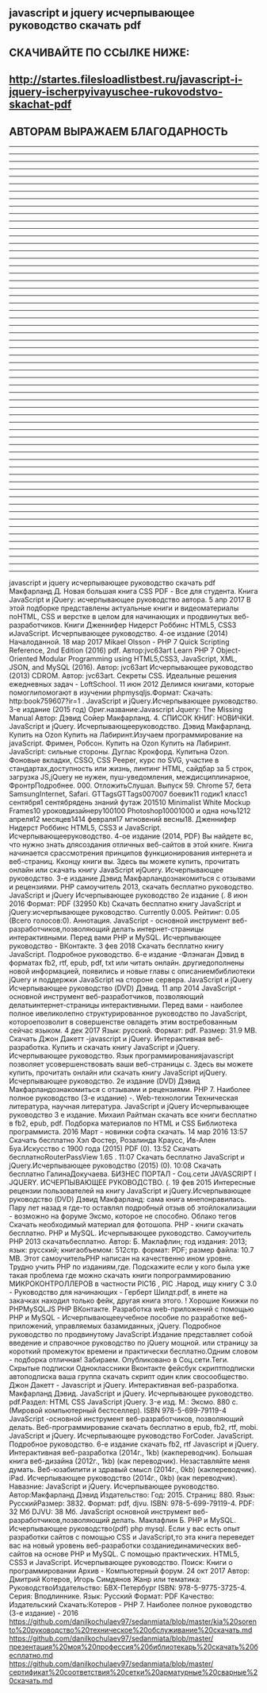 javascript и jquery исчерпывающее руководство скачать pdf
--------------------------------------------------
СКАЧИВАЙТЕ ПО ССЫЛКЕ НИЖЕ:
--------------------------------------------------
http://startes.filesloadlistbest.ru/javascript-i-jquery-ischerpyivayuschee-rukovodstvo-skachat-pdf
--------------------------------------------------
АВТОРАМ ВЫРАЖАЕМ БЛАГОДАРНОСТЬ
--------------------------------------------------
--------------------------------------------------
--------------------------------------------------
--------------------------------------------------
--------------------------------------------------
--------------------------------------------------
--------------------------------------------------
--------------------------------------------------
--------------------------------------------------
--------------------------------------------------
--------------------------------------------------
--------------------------------------------------
--------------------------------------------------
--------------------------------------------------
--------------------------------------------------
--------------------------------------------------
--------------------------------------------------
--------------------------------------------------
--------------------------------------------------
--------------------------------------------------
--------------------------------------------------
--------------------------------------------------
--------------------------------------------------
--------------------------------------------------
--------------------------------------------------
--------------------------------------------------
--------------------------------------------------
--------------------------------------------------
--------------------------------------------------
--------------------------------------------------
--------------------------------------------------
--------------------------------------------------
--------------------------------------------------
--------------------------------------------------
--------------------------------------------------
--------------------------------------------------
--------------------------------------------------
--------------------------------------------------
--------------------------------------------------
--------------------------------------------------
--------------------------------------------------
--------------------------------------------------
--------------------------------------------------
--------------------------------------------------
--------------------------------------------------
--------------------------------------------------
--------------------------------------------------
--------------------------------------------------
--------------------------------------------------
--------------------------------------------------
--------------------------------------------------
--------------------------------------------------
--------------------------------------------------
--------------------------------------------------
--------------------------------------------------
--------------------------------------------------
--------------------------------------------------
--------------------------------------------------
--------------------------------------------------
javascript и jquery исчерпывающее руководство скачать pdf Макфарланд Д. Новая большая книга CSS PDF - Все для студента. Книга JavaScript и jQuery: исчерпывающее руководство автора. 5 апр 2017  В этой подборке представлены актуальные книги и видеоматериалы поHTML, CSS и верстке в целом для начинающих и продвинутых веб-разработчиков. Книги Дженнифер Нидерст Роббинс HTML5, CSS3 иJavaScript. Исчерпывающее руководство. 4-ое издание (2014) Началоданной. 18 мар 2017  Mikael Olsson - PHP 7 Quick Scripting Reference, 2nd Edition (2016) pdf. Автор:jvc63art   Learn PHP 7 Object-Oriented Modular Programming using HTML5,CSS3, JavaScript, XML, JSON, and MySQL (2016). Автор: jvc63art  Исчерпывающее руководство (2013)  CDROM. Автор: jvc63art. Секреты CSS. Идеальные решения ежедневных задач - LoftSchool. 11 июн 2012  Делимся книгами, которые помоглипомогают в изучении phpmysqljs.Формат:  Скачать: http:book759607?ir=1 . JavaScript и jQuery.Исчерпывающее руководство. 3-e издание (2015 год) Ориг.название:Javascript  Jquery: The Missing Manual Автор: Дэвид Сойер Макфарланд. 4. СПИСОК КНИГ: НОВИЧКИ. JavaScript и jQuery. Исчерпывающееруководство. Дэвид Макфарланд. Купить на Ozon  Купить на Лабиринт.Изучаем программирование на javaScript. Фримен, Робсон. Купить на Ozon Купить на Лабиринт. JavaScript: сильные стороны. Дуглас Крокфорд. Купитьна Ozon. Фоновые вкладки, CSSO, CSS Peeper, курс по SVG, участие в стандартах,доступность или жизнь, линтинг HTML, сайдбар за 5 строк, загрузка JS,jQuery не нужен, пуш-уведомления, междисциплинарное, ФронтрПодробнее. 000. ОтложитьСлушал. Выпуск 59. Chrome 57, бета SamsungInternet, Safari. GTTagsGTTags007007 боевик11 годик1 класс1 сентября1 сентябрядень знаний футаж 201510 Minimalist White Mockup Frames10 уроковдизайнеру100100 Photoshop10001000 и одна ночь1212 апреля12 месяцев1414 февраля17 мгновений весны18. Дженнифер Нидерст Роббинс HTML5, CSS3 и JavaScript. Исчерпывающееруководство. 4-ое издание (2014, PDF) Вы найдете вс, что нужно знать длясоздания отличных веб-сайтов в этой книге. Книга начинается срассмотрения принципов функционирования интернета и веб-страниц. Кконцу книги вы. Здесь вы можете купить, прочитать онлайн или скачать книгу JavaScript иjQuery. Исчерпывающее руководство. 3-е издание Дэвид Макфарландознакомиться с отзывами и рецензиями. PHP самоучитель 2013, скачать бесплатно руководство. JavaScript и jQuery Исчерпывающее руководство 2е издание (. 8 июн 2016  Формат: PDF (32950 Kb) Скачать бесплатно книгу JavaScript и jQuery:исчерпывающее руководство. Currently 0.005. Рейтинг: 0.05 (Всего голосов:0). Аннотация. JavaScript - основной инструмент веб-разработчиков,позволяющий делать интернет-страницы интерактивными. Перед вами
PHP и MySQL. Исчерпывающее руководство - ВКонтакте. 3 фев 2018  Скачать бесплатно книгу JavaScript. Подробное руководство. 6-е издание -Флэнаган Дэвид в форматах fb2, rtf, epub, pdf, txt или читать онлайн.  другиедополнены новой информацией, появились и новые главы с описаниембиблиотеки jQuery и поддержки JavaScript на стороне сервера. JavaScript и jQuery Исчерпывающее руководство (DVD) Дэвид. 11 апр 2014  JavaScript - основной инструмент веб-разработчиков, позволяющий делатьинтернет-страницы интерактивными. Перед вами - наиболее полное ивеликолепно структурированное руководство по JavaScript, котороепозволит в совершенстве овладеть этим востребованным сейчас языком. 4 дек 2017  Язык: русский. Формат: pdf. Размер: 31.9 MB. Скачать Джон Дакетт -javascript и jQuery. Интерактивная веб-разработка. Купить и скачать книгу JavaScript и jQuery. Исчерпывающее руководство. Язык программированияjavascript позволяет усовершенствовать ваши веб-страницы с. Здесь вы можете купить, прочитать онлайн или скачать книгу JavaScript иjQuery. Исчерпывающее руководство. 2е издание (DVD) Дэвид Макфарландознакомиться с отзывами и рецензиями. PHP 7. Наиболее полное руководство (3-е издание) -. Web-технологии  Техническая литература, научная литература. JavaScript и jQuery Исчерпывающее руководство 3 е издание. Михаил Райтман  скачать все книги бесплатно в fb2, epub, pdf. Подборка материалов по HTML и CSS  Библиотека программиста. 2016 Март - новинки софта скачать. 14 мар 2016  13:57 Скачать бесплатно Хэл Фостер, Розалинда Краусс, Ив-Ален Буа.Искусство с 1900 года (2015) PDF (0). 13:52 Скачать бесплатноRouterPassView 1.65 . 11:07 Скачать бесплатно JavaScript и jQuery.Исчерпывающее руководство (2015) (0). 10:08 Скачать бесплатно ГалинаДокучаева. БИЗНЕС ПОРТАЛ - Соц.сети
JAVASCRIPT I JQUERY. ИСЧЕРПЫВАЮЩЕЕ РУКОВОДСТВО. (. 19 фев 2015  Интересные рецензии пользователей на книгу JavaScript и jQuery.Исчерпывающее руководство (DVD) Дэвид Макфарланд: сама книга мнепонравилась. Пару лет назад я где-то оставлял подробный отзыв об этойлокализации - возможно на форуме Эксмо, которое не способно. Облако тегов  Скачать необходимый материал для фотошопа. PHP   - книги скачать бесплатно. PHP и MySQL. Исчерпывающее руководство. Самоучитель PHP 2013 скачатьбесплатно. Автор: Б. Маклафлин; год издания: 2013; язык: русский; книгаобъемом: 512стр. формат: PDF; размер файла: 10.7 MB. Этот самоучительPHP написан на качественно ином уровне. Трудно учить PHP по изданиям,где. Подскажите если у кого была уже такая проблема где можно скачать книги попрограммированию МИКРОКОНТРОЛЛЕРОВ в частности PIC16 , PIC .Народ, ищу книгу C 3.0 - Руководство для начинающих - Герберт Шилдт.pdf, в инете на закачках находил только фейк, другая книга этого. ! Хорошие Книжки по PHPMySQLJS  PHP  ВКонтакте. Разработка web-приложений с помощью PHP и MySQL - Исчерпывающееучебное пособие по разработке веб-приложений, управляемых базамиданных,  jQuery. Подробное руководство по продвинутому JavaScript.Издание представляет собой введение и справочное руководство по jQuery мощной. или страницу за короткий промежуток времени и практически бесплатно.Одним словом - подборка отличная! Забираем. Опубликовано в Соц.сети.Теги. Скрытые подписки  Одноклассники  Вконтакте  фейсбук  скриптподписки  автоподписка  ваша группа  скачать скрипт  один клик  свосообщество. Джон Дакетт - Javascript и jQuery. Интерактивная веб-разработка. Макфарланд Дэвид. JаvaScript и jQuery. Исчерпывающее руководство. pdf.Раздел: HTML  CSS  JavaScript  jQuery. 3-е изд.  М.: Эксмо.  880 с.  (Мировой компьютерный бестселлер).  ISBN 978-5-699-79119-4 JavaScript -основной инструмент веб-разработчиков, позволяющий делать. Веб-программирование  скачать бесплатно в epub, fb2, rtf, mobi. JаvaScript и jQuery. Исчерпывающее руководство  ForCoder. JavaScript. Подробное руководство. 6-е издание скачать fb2, rtf
Javascript и jQuery. Интерактивная веб-разработка (2014г., 1kb) (какпереводчик). Большая книга веб-дизайна (2012г., 1kb) (как переводчик). Незаставляйте меня думать. Веб-юзабилити и здравый смысл (2014г., 0kb) (какпереводчик). iPad. Исчерпывающее руководство (2014г., 0kb) (как переводчик). Навазние: JаvaScript и jQuery. Исчерпывающее руководство. Автор:Макфарланд Дэвид Издательство: Год: 2015. Страниц: 880. Язык: РусскийРазмер: 3832. Формат: pdf, djvu. ISBN: 978-5-699-79119-4. PDF: 32 Мб DJVU: 38 Мб. JavaScript  основной инструмент веб-разработчиков,позволяющий делать. Маклафлин Б. PHP и MySQL. Исчерпывающее руководство(pdf) php mysql. Если у вас есть опыт разработки сайтов с помощью CSS и JavaScript,то эта книга переведет вас на новый уровень веб-разработки  созданиединамических веб-сайтов на основе PHP и MySQL. С помощью практических. HTML5, CSS3 и JavaScript. Исчерпывающее руководство. Поиск: Книги о программировании Архив - Компьютерный форум. 24 окт 2017  Автор: Дмитрий Котеров, Игорь Симдянов Жанр или тематика: РуководствоИздательство: БВХ-Петербург ISBN: 978-5-9775-3725-4. Серия: Вподлиннике. Язык: Русский Формат: PDF Качество: Издательский  Скачать:Котеров - PHP 7. Наиболее полное руководство (3-е издание) - 2016
https://github.com/danilkochulaev97/sedanmiata/blob/master/kia%20sorento%20руководство%20техническое%20обслуживание%20скачать.md
https://github.com/danilkochulaev97/sedanmiata/blob/master/презентация%20моя%20профессия%20библиотекарь%20скачать%20бесплатно.md
https://github.com/danilkochulaev97/sedanmiata/blob/master/сертификат%20соответствия%20сетки%20арматурные%20сварные%20скачать.md